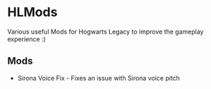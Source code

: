 # HLMods

Various useful Mods for Hogwarts Legacy to improve the gameplay experience :)

## Mods

- Sirona Voice Fix - Fixes an issue with Sirona voice pitch
